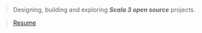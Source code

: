 >Designing, building and exploring ***Scala 3 open source*** projects.

<!--- 
>![Stats](https://github-readme-stats.vercel.app/api?username=objektwerks&show_icons=true&hide_border=true)
--->
<!--- 
>![Stats](https://github-readme-stats.vercel.app/api/top-langs?username=objektwerks&hide=css,html,javascript)
--->

<!--- 
>Top annual commits:  ***16,267***

>Top monthly commits: ***1,793***
--->
 
>[Resume](https://github.com/objektwerks/resume)

<!--- https://github.com/anuraghazra/github-readme-stats --->
